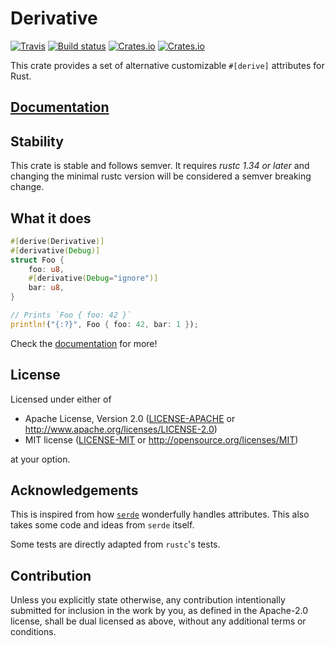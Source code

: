 # Derivative

[![Travis](https://travis-ci.org/mcarton/rust-derivative.svg?branch=master)](https://travis-ci.org/mcarton/rust-derivative)
[![Build status](https://ci.appveyor.com/api/projects/status/github/mcarton/rust-derivative?svg=true&branch=master)](https://ci.appveyor.com/project/mcarton/rust-derivative)
[![Crates.io](https://img.shields.io/crates/v/derivative.svg?maxAge=3600)](https://crates.io/crates/derivative)
[![Crates.io](https://img.shields.io/crates/l/derivative.svg?maxAge=3600)](https://github.com/mcarton/rust-derivative#license)

This crate provides a set of alternative customizable `#[derive]` attributes for Rust.

## [Documentation][documentation]
## Stability

This crate is stable and follows semver. It requires *rustc 1.34 or later* and changing the minimal rustc version will be considered a semver breaking change.

## What it does

```rust
#[derive(Derivative)]
#[derivative(Debug)]
struct Foo {
    foo: u8,
    #[derivative(Debug="ignore")]
    bar: u8,
}

// Prints `Foo { foo: 42 }`
println!("{:?}", Foo { foo: 42, bar: 1 });
```

Check the [documentation] for more!

## License

Licensed under either of
 * Apache License, Version 2.0 ([LICENSE-APACHE](LICENSE-APACHE) or
   <http://www.apache.org/licenses/LICENSE-2.0>)
 * MIT license ([LICENSE-MIT](LICENSE-MIT) or <http://opensource.org/licenses/MIT>)

at your option.

## Acknowledgements

This is inspired from how [`serde`] wonderfully handles attributes.
This also takes some code and ideas from `serde` itself.

Some tests are directly adapted from `rustc`'s tests.

## Contribution

Unless you explicitly state otherwise, any contribution intentionally submitted
for inclusion in the work by you, as defined in the Apache-2.0 license, shall
be dual licensed as above, without any additional terms or conditions.

[`serde`]: https://crates.io/crates/serde
[documentation]: https://mcarton.github.io/rust-derivative/
[rustc]: https://github.com/rust-lang/rust
